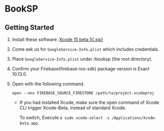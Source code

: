 # BookSP

## Getting Started

1. Install these software: [
Xcode 15 beta 5(.xip)](https://developer.apple.com/download/all/?q=Xcode)

2. Come ask us for `GoogleService-Info.plist` which includes credentials.

3. Place `GoogleService-Info.plist` under /booksp (the root directory).

4. Confirm your Firebase(firebase-ios-sdk) package version is Exact 10.13.0.

5. Open with the following command.

    ```open --env FIREBASE_SOURCE_FIRESTORE /path/to/project.xcodeproj```

      * If you had installed Xcode, make sure the open command of Xcode CLI trigger Xcode-Beta, instead of standard Xcode. 
      
        To switch, Execute ```$ sudo xcode-select -s /Applications/Xcode-beta.app```.
